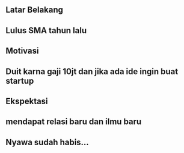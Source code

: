 [//]: # (Ceritakan sedikit tentang latar belakangmu seperti pendidikan terakhir atau pekerjaan sebelumnya)
## Latar Belakang
## Lulus SMA tahun lalu

[//]: # (Motivasi apa yang mendorongmu untuk ikut program coding bootcamp di Hacktiv8?)
## Motivasi
## Duit karna gaji 10jt dan jika ada ide ingin buat startup

[//]: # (Beri tahu kami, apa yang ingin kamu dapatkan di Hacktiv8 dan apa yang ingin kamu capai setelah lulus dari sini?)
## Ekspektasi
## mendapat relasi baru dan ilmu baru

[//]: # (Apakah ada hal lain yang ingin disampaikan? Bila ada, kamu bebas untuk menuliskannya)
## Nyawa sudah habis...
